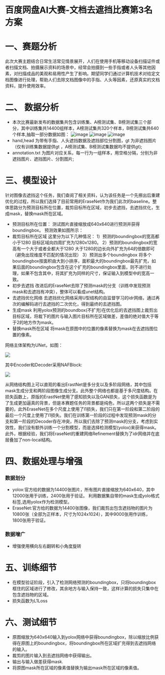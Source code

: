 # 百度网盘AI大赛-文档去遮挡比赛第3名方案


# 一、赛题分析
此次大赛主题结合日常生活常见情景展开，人们在使用手机等移动设备扫描证件或者扫描文档、拍摄展示资料的场景中，经常会拍摄到一些手指或者人头等其他因素，对扫描成品的美观和易用性产生了影响。期望同学们通过计算机技术对给定文档图像进行处理，帮助人们去除文档图像中的手指、人头等因素，还原真实的文档资料，提升使用效率。

# 二、 数据分析
- 本次比赛最新发布的数据集共包含训练集、A榜测试集、B榜测试集三个部分，其中训练集共14400组样本，A榜测试集共320个样本，B榜测试集共640个样本,抽取一部分数据如图：
![image](https://github.com/Jwtcode/BaiduDiskAI_DocRemoveCover_top3/blob/master/illustration/0_IMG_20220705_103123_a.jpg)
![image](https://github.com/Jwtcode/BaiduDiskAI_DocRemoveCover_top3/blob/master/illustration/0_IMG_20220705_103123_a_0_000.jpg)
![image](https://github.com/Jwtcode/BaiduDiskAI_DocRemoveCover_top3/blob/master/illustration/0_IMG_20220705_103123_a_0_000.png)
- hand,head 为带有手指、人头遮挡数据及遮挡部位分割图，gt 为非遮挡图片（仅有训练集数据提供gt ，A榜测试集、B榜测试集数据均不提供gt);
- annotation.txt 为图片对应关系，每一行为一组样本，用空格分隔，分别为非遮挡图片、遮挡图片、分割图片;
# 三、模型设计
针对图像去遮挡这个任务，我们查阅了相关资料，认为该任务是一个先擦出后重建优化的过程，所以我们选择了目前常用的EraseNet作为我们此次的baseline。整体思路分为预测目标所在位置，裁剪目标所在区域，初步去遮挡，去遮挡优化，生成mask，替换mask所在区域。
- 预测目标所在位置：
测试图片直接缩放成640x640进行预测并获得boundingbox。
预测效果如图所示：
- 裁剪目标所在区域
这里分为以下几种情况：
1）预测的boundingbox的宽高都小于1280
   目标区域向四周扩充为1280x1280。
2）预测的boundingbox的宽高有一个大于或者全都大于1280
    大于1280的边长向外扩充为64的倍数即可（避免出现维度不匹配的情况出现）
3）预测出多个boundingbox
    将多个boundingbox按面积由大到小排序，面积最大的boundingbox最先扩充，如果后面的boundingbox包含在这个扩充的boundingbox里面，则不进行处理，如果不包含其中，将其扩充为同样的尺寸，保证输入到模型中的宽高一致。
- 初步去遮挡
    改进后的EraseNet去除了预测mask的分支（训练中发现预测mask和去遮挡有冲突），整体可以看成unet结构。
- 去遮挡优化网络
    去遮挡优化网络采用U型结构的自监督学习的idr网络，通过再次的编解码进行去遮挡的二次优化，得到最终的去遮挡图。
- 生成mask
    利用yolox预测的boundbox(不扩充)在优化后的去遮挡图上裁剪出目标区域，将裁下的图片与输入图片目标所在区域做差，差值的绝对值大于等于2的地方作为mask。
- 替换mask所在区域
    将mask在原图中的位置的像素替换为mask在去遮挡图位置的像素。

网络主体架构为UNet，如图：

![](https://ai-studio-static-online.cdn.bcebos.com/c2ced773bf7b4d9db72ed48c4b92999964dd4198103c463282fa46a62cd9d319)

其中Encoder和Decoder采用NAFBlock:

![](https://ai-studio-static-online.cdn.bcebos.com/a8b2262aaa144f8ea8c9c69087b0f93d988fc976e70e4e8ca61b2c0e88f274df)

从网络结构图上可以直观的看出ErastNet是多分支以及多阶段网络，其中包括mask生成分支和两阶段图像生成分支。此外整个网络也都是基于多尺度结构。在损失函数上，原版的ErastNet使用了感知损失以及GAN损失，这个损失函数是为了生成更加逼真的背景，但是本赛题任务的背景都是纯色，所以这两个损失是不需要的，此外EraseNet在多个尺度上使用了l1损失，我们只在第一阶段和第二阶段的最后一个尺度上使用了l1损失。我们在训练第一阶段的过程中发现预测mask的分支和第一阶段的Decoder存在冲突，所以我们去除了预测mask的分支，考虑到实效性，我们没有额外训练一个分割模型，而是选择检测模型(yolox)来获得mask。此外，根据经验，我们将EraseNet的重建网络Refinement替换为了idr网络并在底层叠加了non-local结构。

# 四、数据处理与增强

### 数据划分
- yolox:官方给的数据为14400张图片，所有图片直接缩放为640x640，其中12000张用于训练，2400张用于验证。
利用数据集自带的mask生成yolo格式标签,选用yolox作为检测模型。
- EraseNet:官方给的数据为14400张图像，我们裁剪出包含遮挡物的图片为10800张（全部为正样本，尺寸为1024x1024），其中9000张用作训练，1800张用于验证。
### 数据增广
- 增强使用横向左右翻转和小角度旋转

# 五、训练细节
- 在模型验证阶段，引入了检测网络预测的boundingbox，只将boundingbox框住的区域进行了修改，其余地方与输入保持一致，这样计算的损失只集中在包含遮挡物的区域。
- 损失函数为L1Loss

# 六、测试细节
- 原图缩放为640x640输入到yolox网络中获得boundingbox，除以缩放比例获得在原图上的boundingbox，将boundingbox所在区域扩充得到去遮挡网络的输入。
- 裁剪的图片输入到去遮挡网络中获得输出。
- 输出与输入做差获得mask.
- 将原图mask所在区域的像素值替换为输出mask所在区域的像素值。